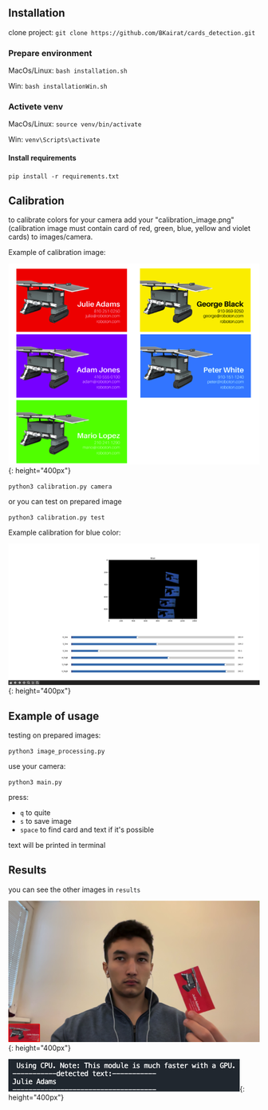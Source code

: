 ## Installation

clone project: 
 ``git clone https://github.com/BKairat/cards_detection.git``

### Prepare environment
MacOs/Linux: ``bash installation.sh``

Win: ``bash installationWin.sh``

### Activete venv

MacOs/Linux: ``source venv/bin/activate``

Win: ``venv\Scripts\activate``

#### Install requirements

``pip install -r requirements.txt``

## Calibration
to calibrate colors for your camera add your "calibration_image.png" (calibration image must contain card of red, green, blue, yellow and violet cards) to images/camera.

Example of calibration image:

![calibration_image](RMimages/calibration_image.png){: height="400px"}

``python3 calibration.py camera``

or you can test on prepared image

``python3 calibration.py test``

Example calibration for blue color:

![calibration_blue](RMimages/calibration_blue.png){: height="400px"}


## Example of usage
testing on prepared images:

``python3 image_processing.py``

use your camera:

``python3 main.py``

press:
+ ``q`` to quite 
+ ``s`` to save image
+ ``space`` to find card and text if it's possible

text will be printed in terminal


## Results

you can see the other images in `results`

![calibration_blue](RMimages/red_result.png){: height="400px"}

![calibration_blue](RMimages/text.png){: height="400px"}


